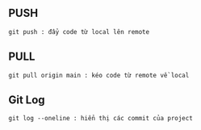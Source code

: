 ## PUSH
    git push : đẩy code từ local lên remote
## PULL
    git pull origin main : kéo code từ remote về local
## Git Log
    git log --oneline : hiển thị các commit của project
##